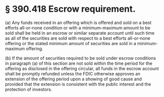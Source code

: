 # § 390.418   Escrow requirement.

(a) Any funds received in an offering which is offered and sold on a best efforts all-or-none condition or with a minimum-maximum amount to be sold shall be held in an escrow or similar separate account until such time as all of the securities are sold with respect to a best efforts all-or-none offering or the stated minimum amount of securities are sold in a minimum-maximum offering.


(b) If the amount of securities required to be sold under escrow conditions in paragraph (a) of this section are not sold within the time period for the offering as disclosed in the offering circular, all funds in the escrow account shall be promptly refunded unless the FDIC otherwise approves an extension of the offering period upon a showing of good cause and provided that the extension is consistent with the public interest and the protection of investors.




